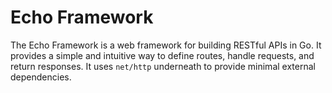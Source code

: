 # Echo Framework

The Echo Framework is a web framework for building RESTful APIs in Go. It provides a simple and intuitive way to define routes, handle requests, and return responses. It uses `net/http` underneath to provide minimal external dependencies.
